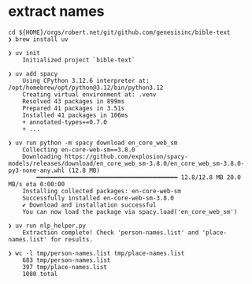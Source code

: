 # extract names

    cd ${HOME}/orgs/robert.net/git/github.com/genesisinc/bible-text
    ❯ brew install uv

    ❯ uv init
        Initialized project `bible-text`

    ❯ uv add spacy
        Using CPython 3.12.6 interpreter at: /opt/homebrew/opt/python@3.12/bin/python3.12
        Creating virtual environment at: .venv
        Resolved 43 packages in 899ms
        Prepared 41 packages in 3.51s
        Installed 41 packages in 106ms
        + annotated-types==0.7.0
        + ...

    ❯ uv run python -m spacy download en_core_web_sm
        Collecting en-core-web-sm==3.8.0
        Downloading https://github.com/explosion/spacy-models/releases/download/en_core_web_sm-3.8.0/en_core_web_sm-3.8.0-py3-none-any.whl (12.8 MB)
            ━━━━━━━━━━━━━━━━━━━━━━━━━━━━━━━━━━━━━━━━ 12.8/12.8 MB 20.0 MB/s eta 0:00:00
        Installing collected packages: en-core-web-sm
        Successfully installed en-core-web-sm-3.8.0
        ✔ Download and installation successful
        You can now load the package via spacy.load('en_core_web_sm')

    ❯ uv run nlp_helper.py
        Extraction complete! Check 'person-names.list' and 'place-names.list' for results.

    ❯ wc -l tmp/person-names.list tmp/place-names.list
        683 tmp/person-names.list
        397 tmp/place-names.list
        1080 total

